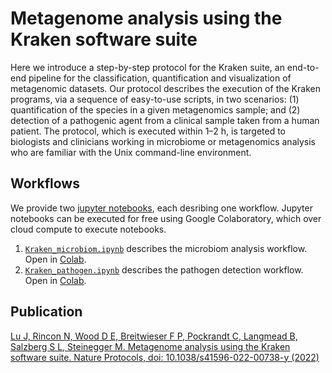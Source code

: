 # Metagenome analysis using the Kraken software suite

Here we introduce a step-by-step protocol for the Kraken suite, an end-to-end pipeline for the classification, quantification and visualization of metagenomic datasets. Our protocol describes the execution of the Kraken programs, via a sequence of easy-to-use scripts, in two scenarios: (1) quantification of the species in a given metagenomics sample; and (2) detection of a pathogenic agent from a clinical sample taken from a human patient. The protocol, which is executed within 1–2 h, is targeted to biologists and clinicians working in microbiome or metagenomics analysis who are familiar with the Unix command-line environment.

## Workflows

We provide two [jupyter notebooks](https://jupyter.org), each desribing one workflow. Jupyter notebooks can be executed for free using Google Colaboratory, which over cloud compute to execute notebooks.

 1. [`Kraken_microbiom.ipynb`](https://github.com/martin-steinegger/kraken-protocol/blob/main/Kraken_microbiom.ipynb) describes the microbiom analysis workflow. Open in [Colab](https://colab.research.google.com/github/martin-steinegger/kraken-protocol/blob/main/Kraken_microbiom.ipynb).
 2. [`Kraken_pathogen.ipynb`](https://github.com/martin-steinegger/kraken-protocol/blob/main/Kraken_pathogen.ipynb) describes the pathogen detection workflow. Open in [Colab](https://colab.research.google.com/github/martin-steinegger/kraken-protocol/blob/main/Kraken_pathogen.ipynb).

## Publication
[Lu J, Rincon N, Wood D E, Breitwieser F P, Pockrandt C, Langmead B, Salzberg S L, Steinegger M. Metagenome analysis using the Kraken software suite. Nature Protocols, doi: 10.1038/s41596-022-00738-y (2022)](https://www.nature.com/articles/s41596-022-00738-y)
